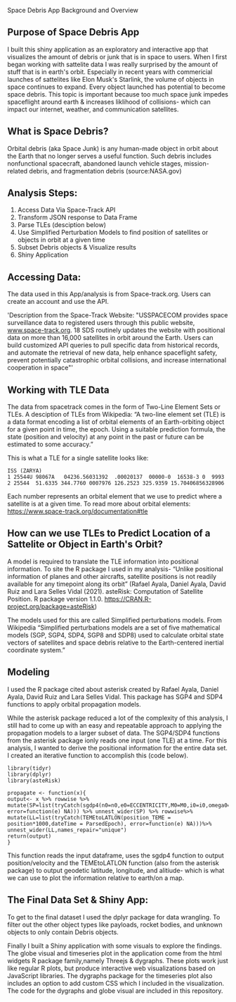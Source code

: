 Space Debris App Background and Overview

## Purpose of Space Debris App 
I built this shiny application as an exploratory and interactive app that visualizes the amount of debris or junk that is in space to users. When I first began working with sattelite data I was really surprised by the amount of stuff that is in earth's orbit. Especially in recent years with commericial launches of sattelites like Elon Musk's Starlink, the volume of objects in space continues to expand. Every object launched has potential to become space debris. This topic is important because too much space junk impedes spaceflight around earth &  increases liklihood of collisions- which can impact our internet, weather, and communication satellites. 

## What is Space Debris?
Orbital debris (aka Space Junk) is any human-made object in orbit about the Earth that no longer serves a useful function. Such debris includes nonfunctional spacecraft, abandoned launch vehicle stages, mission-related debris, and fragmentation debris (source:NASA.gov)

## Analysis Steps:
1. Access Data Via Space-Track API 
2. Transform JSON response to Data Frame 
3. Parse TLEs (desciption below) 
4. Use Simplified Perturbation Models to find position of satellites or objects in orbit at a given time
5. Subset Debris objects & Visualize results
6. Shiny Application 

## Accessing Data: 
The data used in this App/analysis is from Space-track.org. Users can create an account and use the API. 

'Description from the Space-Track Website: "USSPACECOM provides space surveillance data to registered users through this public website, www.space-track.org. 18 SDS routinely updates the website with positional data on more than 16,000 satellites in orbit around the Earth. Users can build customized API queries to pull specific data from historical records, and automate the retrieval of new data, help enhance spaceflight safety, prevent potentially catastrophic orbital collisions, and increase international cooperation in space"'

## Working with TLE Data 
The data from spacetrack comes in the form of Two-Line Element Sets or TLEs. A desciption of TLEs from Wikipedia: 
“A two-line element set (TLE) is a data format encoding a list of orbital elements of an Earth-orbiting object for a given point in time, the epoch. Using a suitable prediction formula, the state (position and velocity) at any point in the past or future can be estimated to some accuracy.”

This is what a TLE for a single satellite looks like: 
```
ISS (ZARYA)
1 25544U 98067A   04236.56031392  .00020137  00000-0  16538-3 0  9993
2 25544  51.6335 344.7760 0007976 126.2523 325.9359 15.70406856328906
```
Each number represents an orbital element that we use to predict where a satellite is at a given time. To read more about orbital elements: https://www.space-track.org/documentation#tle


## How can we use TLEs to Predict Location of a Sattelite or Object in Earth's Orbit?
A  model is required to translate the TLE information into positional information. To site the R package I used in my analysis- “Unlike positional information of planes and other aircrafts, satellite positions is not readily available for any timepoint along its orbit” (Rafael Ayala, Daniel Ayala, David Ruiz and Lara Selles Vidal (2021). asteRisk: Computation of Satellite Position. R package version 1.1.0. https://CRAN.R-project.org/package=asteRisk) 

The models used for this are called Simplified perturbations models.  From Wikipedia “Simplified perturbations models are a set of five mathematical models (SGP, SGP4, SDP4, SGP8 and SDP8) used to calculate orbital state vectors of satellites and space debris relative to the Earth-centered inertial coordinate system.” 

## Modeling 
I used the R package cited about asterisk created by Rafael Ayala, Daniel Ayala, David Ruiz and Lara Selles Vidal. This package has SGP4 and SDP4 functions to apply orbital propagation models. 

While the asterisk package reduced a lot of the complexity of this analysis, I still had to come up with an easy and repeatable approach to applying the propagation models to a larger subset of data. The SGP4/SDP4 functions from the asterisk package ionly reads one input (one TLE) at a time. For this analysis, I wanted to derive the positional information for the entire data set. I created an iterative function to accomplish this (code below). 

```
library(tidyr)
library(dplyr)
library(asteRisk)

propagate <- function(x){
output<- x %>% rowwise %>%
mutate(SP=list(tryCatch(sgdp4(n0=n0,e0=ECCENTRICITY,M0=M0,i0=i0,omega0=omega0,OMEGA0,Bstar,initialDateTime=ParsedEpoch,targetTime=targetTime), error=function(e) NA))) %>% unnest_wider(SP) %>% rowwise%>% mutate(LL=list(tryCatch(TEMEtoLATLON(position_TEME = position*1000,dateTime = ParsedEpoch), error=function(e) NA)))%>% unnest_wider(LL,names_repair="unique")
return(output)
}
```
This function reads the input dataframe, uses the sgdp4 function to output position/velocity and the TEMEtoLATLON function (also from the asterisk package) to output geodetic latitude, longitude, and alitiude- which is what we can use to plot the information relative to earth/on a map. 

## The Final Data Set & Shiny App: 

To get to the final dataset I used the dplyr package for data wrangling. To filter out the other object types like payloads, rocket bodies, and unknown objects to only contain Debris objects. 

Finally I built a Shiny application with some visuals to explore the findings.  The globe visual and timeseries plot in the application come from the html widgets R package family,namely Threejs & dygraphs. These plots work just like regular R plots, but produce interactive web visualizations based on JavaScript libraries.   The dygraphs package for the timeseries plot also includes an option to add custom CSS which I included in the visualization. The code for the dygraphs and globe visual are included in this repository. 



